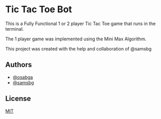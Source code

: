 # Tic Tac Toe Bot 

This is a Fully Functional 1 or 2 player Tic Tac Toe game that runs in the terminal. 

The 1 player game was implemented using the Mini Max Algorithm. 

This project was created with the help and collaboration of @samsbg 


## Authors

- [@osabga](https://www.github.com/osabga)
- [@samsbg](https://www.github.com/samsbg)


## License

[MIT](https://choosealicense.com/licenses/mit/)

